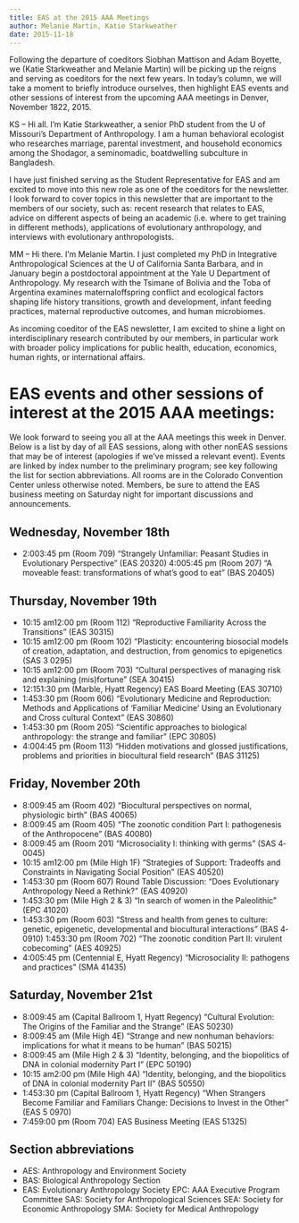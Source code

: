 ```yaml
---
title: EAS at the 2015 AAA Meetings
author: Melanie Martin, Katie Starkweather
date: 2015-11-18
---
```


Following the departure of co­editors Siobhan Mattison and Adam Boyette, we (Katie Starkweather and Melanie Martin) will be picking up the reigns and serving as co­editors for the next few years. In today’s column, we will take a moment to briefly introduce ourselves, then highlight EAS events and other sessions of interest from the upcoming AAA meetings in Denver, November 18­22, 2015.

KS – Hi all. I’m Katie Starkweather, a senior PhD student from the U of Missouri’s Department of Anthropology. I am a human behavioral ecologist who researches marriage, parental investment, and household economics among the Shodagor, a semi­nomadic, boat­dwelling subculture in Bangladesh.

I have just finished serving as the Student Representative for EAS and am excited to move into this new role as one of the co­editors for the newsletter. I look forward to cover topics in this newsletter that are important to the members of our society, such as: recent research that relates to EAS, advice on different aspects of being an academic (i.e. where to get training in different methods), applications of evolutionary anthropology, and interviews with evolutionary anthropologists.

MM – Hi there. I’m Melanie Martin. I just completed my PhD in Integrative Anthropological Sciences at the U of California Santa Barbara, and in January begin a postdoctoral appointment at the Yale U Department of Anthropology. My research with the Tsimane of Bolivia and the Toba of Argentina examines maternal­offspring conflict and ecological factors shaping life history transitions, growth and development, infant feeding practices, maternal reproductive outcomes, and human microbiomes.

As incoming co­editor of the EAS newsletter, I am excited to shine a light on interdisciplinary research contributed by our members, in particular work with broader policy implications for public health, education, economics, human rights, or international affairs.

# EAS events and other sessions of interest at the 2015 AAA meetings:

We look forward to seeing you all at the AAA meetings this week in Denver. Below is a list by day of all EAS sessions, along with other non­EAS sessions that may be of interest (apologies if we’ve missed a relevant event). Events are linked by index number to the preliminary program; see key following the list for section abbreviations. All rooms are in the Colorado Convention Center unless otherwise noted. Members, be sure to attend the EAS business meeting on Saturday night for important discussions and announcements.

## Wednesday, November 18th
- 2:00­3:45 pm (Room 709) “Strangely Unfamiliar: Peasant Studies in Evolutionary Perspective” (EAS 2­0320) 4:00­5:45 pm (Room 207) “A moveable feast: transformations of what’s good to eat” (BAS 2­0405)

## Thursday, November 19th
- 10:15 am­12:00 pm (Room 112) “Reproductive Familiarity Across the Transitions” (EAS 3­0315)
- 10:15 am­12:00 pm (Room 102) “Plasticity: encountering biosocial models of creation, adaptation, and destruction, from genomics to epigenetics (SAS 3­ 0295)
- 10:15 am­12:00 pm (Room 703) “Cultural perspectives of managing risk and explaining (mis)fortune” (SEA 3­0415)
- 12:15­1:30 pm (Marble, Hyatt Regency) EAS Board Meeting (EAS 3­0710)
- 1:45­3:30 pm (Room 606) “Evolutionary Medicine and Reproduction: Methods and Applications of ‘Familiar Medicine’ Using an Evolutionary and Cross­ cultural Context” (EAS 3­0860)
- 1:45­3:30 pm (Room 205) “Scientific approaches to biological anthropology: the strange and familiar” (EPC 3­0805)
- 4:00­4:45 pm (Room 113) “Hidden motivations and glossed justifications, problems and priorities in biocultural field research” (BAS 3­1125)

## Friday, November 20th
- 8:00­9:45 am (Room 402) “Biocultural perspectives on normal, physiologic birth” (BAS 4­0065)
- 8:00­9:45 am (Room 405) “The zoonotic condition Part I: pathogenesis of the Anthropocene” (BAS 4­0080)
- 8:00­9:45 am (Room 201) “Microsociality I: thinking with germs” (SAS 4­0045)
- 10:15 am­12:00 pm (Mile High 1F) “Strategies of Support: Tradeoffs and Constraints in Navigating Social Position” (EAS 4­0520)
- 1:45­3:30 pm (Room 607) Round Table Discussion: “Does Evolutionary Anthropology Need a Rethink?” (EAS 4­0920)
- 1:45­3:30 pm (Mile High 2 & 3) “In search of women in the Paleolithic” (EPC 4­1020)
- 1:45­3:30 pm (Room 603) “Stress and health from genes to culture: genetic, epigenetic, developmental and biocultural interactions” (BAS 4­0910) 1:45­3:30 pm (Room 702) “The zoonotic condition Part II: virulent co­becoming” (AES 4­0925)
- 4:00­5:45 pm (Centennial E, Hyatt Regency) “Microsociality II: pathogens and practices” (SMA 4­1435)

## Saturday, November 21st
- 8:00­9:45 am (Capital Ballroom 1, Hyatt Regency) “Cultural Evolution: The Origins of the Familiar and the Strange” (EAS 5­0230)
- 8:00­9:45 am (Mile High 4E) “Strange and new nonhuman behaviors: implications for what it means to be human” (BAS 5­0215)
- 8:00­9:45 am (Mile High 2 & 3) “Identity, belonging, and the biopolitics of DNA in colonial modernity Part I” (EPC 5­0190)
- 10:15 am­2:00 pm (Mile High 4A) “Identity, belonging, and the biopolitics of DNA in colonial modernity Part II” (BAS 5­0550)
- 1:45­3:30 pm (Capital Ballroom 1, Hyatt Regency) “When Strangers Become Familiar and Familiars Change: Decisions to Invest in the Other” (EAS 5­ 0970)
- 7:45­9:00 pm (Room 704) EAS Business Meeting (EAS 5­1325)

## Section abbreviations
* AES: Anthropology and Environment Society 
* BAS: Biological Anthropology Section
* EAS: Evolutionary Anthropology Society EPC: AAA Executive Program Committee SAS: Society for Anthropological Sciences SEA: Society for Economic Anthropology SMA: Society for Medical Anthropology